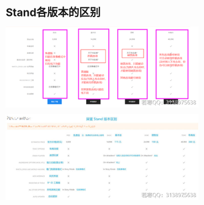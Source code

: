 # Stand各版本的区别

![](<../../.gitbook/assets/image (8).png>)

![](<../../.gitbook/assets/image (28) (1).png>)
